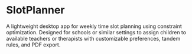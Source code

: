 # SlotPlanner
A lightweight desktop app for weekly time slot planning using constraint optimization. Designed for schools or similar settings to assign children to available teachers or therapists with customizable preferences, tandem rules, and PDF export.
